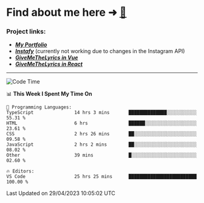 # Find about me here ➜ [🧑](https://pauabella.dev)

### Project links:
- ***[My Portfolio](https://pauabella.dev)***
- ***[Instafy](https://instafy.me)*** (currently not working due to changes in the Instagram API)
- ***[GiveMeTheLyrics in Vue](https://lyrics.pauabella.dev)***
- ***[GiveMeTheLyrics in React](https://pauabella.dev/GiveMeTheLyrics)***

---
<!--START_SECTION:waka-->
![Code Time](http://img.shields.io/badge/Code%20Time-2%2C124%20hrs%2024%20mins-blue)

📊 **This Week I Spent My Time On** 

```text
💬 Programming Languages: 
TypeScript               14 hrs 3 mins       ██████████████░░░░░░░░░░░   55.31 % 
HTML                     6 hrs               ██████░░░░░░░░░░░░░░░░░░░   23.61 % 
CSS                      2 hrs 26 mins       ██░░░░░░░░░░░░░░░░░░░░░░░   09.58 % 
JavaScript               2 hrs 2 mins        ██░░░░░░░░░░░░░░░░░░░░░░░   08.02 % 
Other                    39 mins             █░░░░░░░░░░░░░░░░░░░░░░░░   02.60 % 

🔥 Editors: 
VS Code                  25 hrs 25 mins      █████████████████████████   100.00 % 
```


 Last Updated on 29/04/2023 10:05:02 UTC
<!--END_SECTION:waka-->
